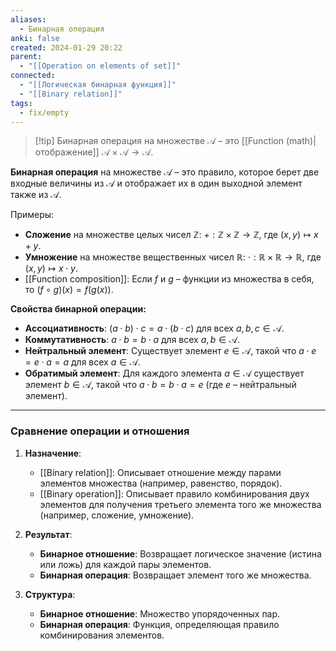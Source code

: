 ```yaml
---
aliases:
  - Бинарная операция
anki: false
created: 2024-01-29 20:22
parent:
  - "[[Operation on elements of set]]"
connected:
  - "[[Логическая бинарная функция]]"
  - "[[Binary relation]]"
tags:
  - fix/empty
---
```


> [!tip] Бинарная операция на множестве $\mathcal{A}$ – 
> это [[Function (math)|отображение]] $\mathcal{A} \times \mathcal{A} \to \mathcal{A}$.

**Бинарная операция** на множестве $\mathcal{A}$ – это правило, которое берет две входные величины из $\mathcal{A}$ и отображает их в один выходной элемент также из $\mathcal{A}$.


Примеры:
- **Сложение** на множестве целых чисел $\mathbb{Z}$: $+ : \mathbb{Z} \times \mathbb{Z} \to \mathbb{Z}$, где $(x, y) \mapsto x + y$.
- **Умножение** на множестве вещественных чисел $\mathbb{R}$: $\cdot : \mathbb{R} \times \mathbb{R} \to \mathbb{R}$, где $(x, y) \mapsto x \cdot y$.
- [[Function composition]]: Если $f$ и $g$ – функции из множества в себя, то $(f \circ g)(x) = f(g(x))$.

**Свойства бинарной операции:**
- **Ассоциативность**: $(a \cdot b) \cdot c = a \cdot (b \cdot c)$ для всех $a, b, c \in \mathcal{A}$.
- **Коммутативность**: $a \cdot b = b \cdot a$ для всех $a, b \in \mathcal{A}$.
- **Нейтральный элемент**: Существует элемент $e \in \mathcal{A}$, такой что $a \cdot e = e \cdot a = a$ для всех $a \in \mathcal{A}$.
- **Обратимый элемент**: Для каждого элемента $a \in \mathcal{A}$ существует элемент $b \in \mathcal{A}$, такой что $a \cdot b = b \cdot a = e$ (где $e$ – нейтральный элемент).



---

### Сравнение операции и отношения

1. **Назначение**:
   - [[Binary relation]]: Описывает отношение между парами элементов множества (например, равенство, порядок).
   - [[Binary operation]]: Описывает правило комбинирования двух элементов для получения третьего элемента того же множества (например, сложение, умножение).

2. **Результат**:
   - **Бинарное отношение**: Возвращает логическое значение (истина или ложь) для каждой пары элементов.
   - **Бинарная операция**: Возвращает элемент того же множества.

3. **Структура**:
   - **Бинарное отношение**: Множество упорядоченных пар.
   - **Бинарная операция**: Функция, определяющая правило комбинирования элементов.









